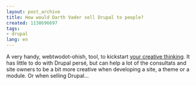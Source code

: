 ```yaml
---
layout: post_archive
title: How would Darth Vader sell Drupal to people?
created: 1138696697
tags:
- drupal
lang: en
---
```

A very handy, webtwodot-ohish, tool, to kickstart [your creative thinking](http://www.kennieting.com/mousebrains/). It has little to do with Drupal persé, but can help a lot of the consultats and site owners to be a bit more creative when developing a site, a theme or a module. Or when selling Drupal...
